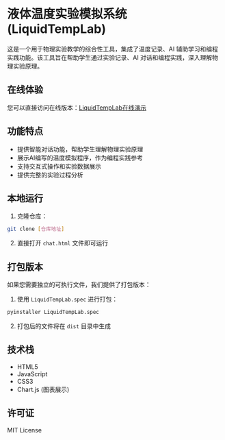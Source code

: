 # 液体温度实验模拟系统 (LiquidTempLab)

这是一个用于物理实验教学的综合性工具，集成了温度记录、AI 辅助学习和编程实践功能。该工具旨在帮助学生通过实验记录、AI 对话和编程实践，深入理解物理实验原理。

## 在线体验

您可以直接访问在线版本：[LiquidTempLab在线演示](https://ai.ysht.me/class/chat.html)

## 功能特点

- 提供智能对话功能，帮助学生理解物理实验原理
- 展示AI编写的温度模拟程序，作为编程实践参考
- 支持交互式操作和实验数据展示
- 提供完整的实验过程分析

## 本地运行

1. 克隆仓库：
```bash
git clone [仓库地址]
```

2. 直接打开 `chat.html` 文件即可运行

## 打包版本

如果您需要独立的可执行文件，我们提供了打包版本：

1. 使用 `LiquidTempLab.spec` 进行打包：
```bash
pyinstaller LiquidTempLab.spec
```

2. 打包后的文件将在 `dist` 目录中生成

## 技术栈

- HTML5
- JavaScript
- CSS3
- Chart.js (图表展示)

## 许可证

MIT License 